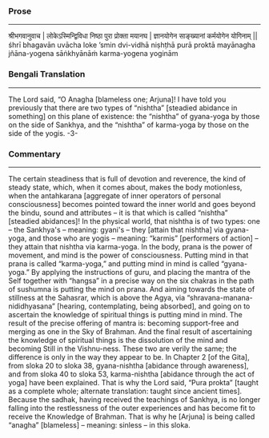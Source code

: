 ### Prose 
 --- 
श्रीभगवानुवाच |
लोकेऽस्मिन्द्विविधा निष्ठा पुरा प्रोक्ता मयानघ |
ज्ञानयोगेन साङ्ख्यानां कर्मयोगेन योगिनाम् ||
śhrī bhagavān uvācha
loke ’smin dvi-vidhā niṣhṭhā purā proktā mayānagha
jñāna-yogena sāṅkhyānāṁ karma-yogena yoginām

### Bengali Translation 
 --- 
The Lord said, “O Anagha [blameless one; Arjuna]! I have told you previously that there are two types of “nishtha” [steadied abidance in something] on this plane of existence: the “nishtha” of gyana-yoga by those on the side of Sankhya, and the “nishtha” of karma-yoga by those on the side of the yogis.  -3-

### Commentary 
 --- 
The certain steadiness that is full of devotion and reverence, the kind of steady state, which, when it comes about, makes the body motionless, when the antahkarana [aggregate of inner operators of personal consciousness] becomes pointed toward the inner world and goes beyond the bindu, sound and attributes – it is that which is called “nishtha” [steadied abidances]! In the physical world, that nishtha is of two types: one – the Sankhya's – meaning: gyani's – they [attain that nishtha] via gyana-yoga, and those who are yogis – meaning: “karmis” [performers of action] – they attain that nishtha via karma-yoga. In the body, prana is the power of movement, and mind is the power of consciousness. Putting mind in that prana is called “karma-yoga,” and putting mind in mind is called “gyana-yoga.” By applying the instructions of guru, and placing the mantra of the Self together with “hangsa” in a precise way on the six chakras in the path of sushumna is putting the mind on prana. And aiming towards the state of stillness at the Sahasrar, which is above the Agya, via “shravana-manana-nididhyasana” [hearing, contemplating, being absorbed], and going on to ascertain the knowledge of spiritual things is putting mind in mind. The result of the precise offering of mantra is: becoming support-free and merging as one in the Sky of Brahman. And the final result of ascertaining the knowledge of spiritual things is the dissolution of the mind and becoming Still in the Vishnu-ness. These two are verily the same; the difference is only in the way they appear to be. In Chapter 2 [of the Gita], from sloka 20 to sloka 38,  gyana-nishtha [abidance through awareness], and from sloka 40 to sloka 53, karma-nishtha [abidance through the act of yoga] have been explained. That is why the Lord said, “Pura prokta” [taught as a complete whole; alternate translation: taught since ancient times]. Because the sadhak, having received the teachings of Sankhya, is no longer falling into the restlessness of the outer experiences and has become fit to receive the Knowledge of Brahman. That is why he [Arjuna] is being called “anagha” [blameless] – meaning: sinless – in this sloka.